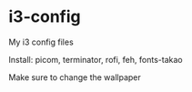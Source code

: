 # i3-config

My i3 config files

Install: picom, terminator, rofi, feh, fonts-takao

Make sure to change the wallpaper
